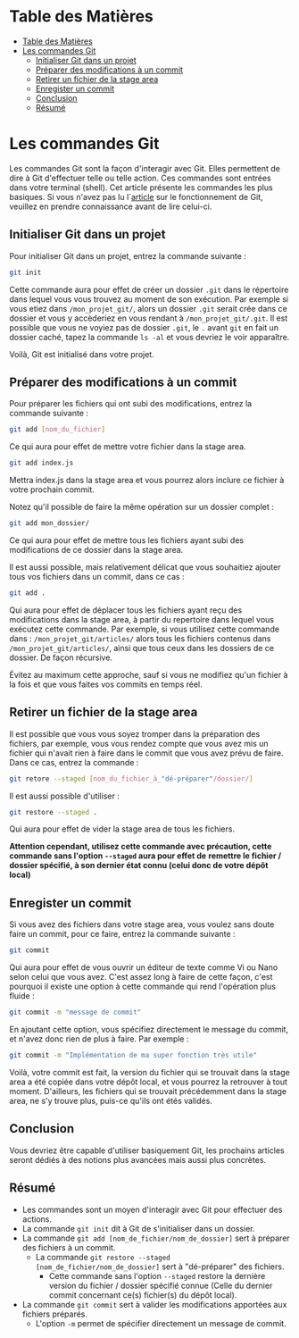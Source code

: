 # Table des Matières

- [Table des Matières](#table-des-matières)
- [Les commandes Git](#les-commandes-git)
  - [Initialiser Git dans un projet](#initialiser-git-dans-un-projet)
  - [Préparer des modifications à un commit](#préparer-des-modifications-à-un-commit)
  - [Retirer un fichier de la stage area](#retirer-un-fichier-de-la-stage-area)
  - [Enregister un commit](#enregister-un-commit)
  - [Conclusion](#conclusion)
  - [Résumé](#résumé)

# Les commandes Git

Les commandes Git sont la façon d'interagir avec Git. Elles permettent de dire à Git d'effectuer telle ou telle action. Ces commandes sont entrées dans votre terminal (shell). Cet article présente les commandes les plus basiques. Si vous n'avez pas lu l`[article](../../03-git-functions/fr/article.md) sur le fonctionnement de Git, veuillez en prendre connaissance avant de lire celui-ci.

## Initialiser Git dans un projet

Pour initialiser Git dans un projet, entrez la commande suivante :

```sh
git init
```

Cette commande aura pour effet de créer un dossier `.git` dans le répertoire dans lequel vous vous trouvez au moment de son exécution. Par exemple si vous etiez dans `/mon_projet_git/`, alors un dossier `.git` serait crée dans ce dossier et vous y accèderiez en vous rendant à `/mon_projet_git/.git`. Il est possible que vous ne voyiez pas de dossier `.git`, le `.` avant `git` en fait un dossier caché, tapez la commande `ls -al` et vous devriez le voir apparaître.

Voilà, Git est initialisé dans votre projet.

## Préparer des modifications à un commit

Pour préparer les fichiers qui ont subi des modifications, entrez la commande suivante :

```sh
git add [nom_du_fichier]
```

Ce qui aura pour effet de mettre votre fichier dans la stage area.

```sh
git add index.js
```

Mettra index.js dans la stage area et vous pourrez alors inclure ce fichier à votre prochain commit.

Notez qu'il possible de faire la même opération sur un dossier complet :

```sh
git add mon_dossier/
```

Ce qui aura pour effet de mettre tous les fichiers ayant subi des modifications de ce dossier dans la stage area.

Il est aussi possible, mais relativement délicat que vous souhaitiez ajouter tous vos fichiers dans un commit, dans ce cas :

```sh
git add .
```

Qui aura pour effet de déplacer tous les fichiers ayant reçu des modifications dans la stage area, à partir du repertoire dans lequel vous exécutez cette commande. Par exemple, si vous utilisez cette commande dans : `/mon_projet_git/articles/` alors tous les fichiers contenus dans `/mon_projet_git/articles/`, ainsi que tous ceux dans les dossiers de ce dossier. De façon récursive.

Évitez au maximum cette approche, sauf si vous ne modifiez qu'un fichier à la fois et que vous faites vos commits en temps réel.

## Retirer un fichier de la stage area

Il est possible que vous vous soyez tromper dans la préparation des fichiers, par exemple, vous vous rendez compte que vous avez mis un fichier qui n'avait rien à faire dans le commit que vous avez prévu de faire. Dans ce cas, entrez la commande :

```sh
git retore --staged [nom_du_fichier_à_"dé-préparer"/dossier/]
```

Il est aussi possible d'utiliser :

```sh
git restore --staged .
```

Qui aura pour effet de vider la stage area de tous les fichiers.

**Attention cependant, utilisez cette commande avec précaution, cette commande sans l'option `--staged` aura pour effet de**
**remettre le fichier / dossier spécifié, à son dernier état connu (celui donc de votre dépôt local)**

## Enregister un commit

Si vous avez des fichiers dans votre stage area, vous voulez sans doute faire un commit, pour ce faire, entrez la commande suivante :

```sh
git commit
```

Qui aura pour effet de vous ouvrir un éditeur de texte comme Vi ou Nano selon celui que vous avez. C'est assez long à faire de cette façon, c'est pourquoi il existe une option à cette commande qui rend l'opération plus fluide :

```sh
git commit -m "message de commit"
```

En ajoutant cette option, vous spécifiez directement le message du commit, et n'avez donc rien de plus à faire. Par exemple :

```sh
git commit -m "Implémentation de ma super fonction très utile"
```

Voilà, votre commit est fait, la version du fichier qui se trouvait dans la stage area a été copiée dans votre dépôt local, et vous pourrez la retrouver à tout moment. D'ailleurs, les fichiers qui se trouvait précédemment dans la stage area, ne s'y trouve plus, puis-ce qu'ils ont étés validés.

## Conclusion

Vous devriez être capable d'utiliser basiquement Git, les prochains articles seront dédiés à des notions plus avancées mais aussi plus concrètes.

## Résumé

- Les commandes sont un moyen d'interagir avec Git pour effectuer des actions.
- La commande `git init` dit à Git de s'initialiser dans un dossier.
- La commande `git add [nom_de_fichier/nom_de_dossier]` sert à préparer des fichiers à un commit.
  - La commande `git restore --staged [nom_de_fichier/nom_de_dossier]` sert à "dé-préparer" des fichiers.
    - Cette commande sans l'option `--staged` restore la dernière version du fichier / dossier spécifié connue (Celle du dernier commit concernant ce(s) fichier(s) du dépôt local).
- La commande `git commit` sert à valider les modifications apportées aux fichiers préparés.
  - L'option `-m` permet de spécifier directement un message de commit.